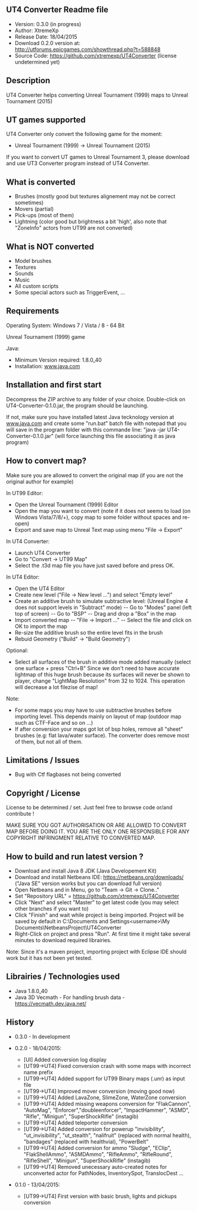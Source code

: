
UT4 Converter Readme file
------------------------------

- Version: 0.3.0 (in progress)
- Author: XtremeXp
- Release Date: 18/04/2015
- Download 0.2.0 version at: http://utforums.epicgames.com/showthread.php?t=588848
- Source Code: https://github.com/xtremexp/UT4Converter (license undetermined yet)


Description
------------------------------
UT4 Converter helps converting
Unreal Tournament (1999) maps to Unreal Tournament (2015)

UT games supported
------------------------------
UT4 Converter only convert the following game for the moment:
- Unreal Tournament (1999) -> Unreal Tournament (2015)

If you want to convert UT games to Unreal Tournament 3,
please download and use UT3 Converter program instead of UT4 Converter.

What is converted
------------------------------
- Brushes (mostly good but textures alignement may not be correct sometimes)
- Movers (partial)
- Pick-ups (most of them)
- Lightning (color good but brightness a bit 'high', also note that "ZoneInfo" actors from UT99
are not converted)

What is NOT converted
------------------------------
- Model brushes
- Textures
- Sounds
- Music
- All custom scripts
- Some special actors such as TriggerEvent, ...

Requirements
------------------------------

Operating System:
Windows 7 / Vista / 8 - 64 Bit

Unreal Tournament (1999) game

Java:
- Minimum Version required: 1.8.0_40
- Installation: www.java.com 
	
Installation and first start
------------------------------
Decompress the ZIP archive to any folder of your choice.
Double-click on UT4-Converter-0.1.0.jar, the program should be launching.

If not, make sure you have installed latest Java tecknology version at www.java.com
and create some "run.bat" batch file with notepad that you will save in the 
program folder with this commande line:
"java -jar UT4-Converter-0.1.0.jar" (will force launching this file associating it 
as java program)

How to convert map?
------------------------------
Make sure you are allowed to convert the original map (if you are not the original author for example)

In UT99 Editor:
- Open the Unreal Tournament (1999) Editor
- Open the map you want to convert 
(note if it does not seems to load (on Windows Vista/7/8/+), copy map to some folder without spaces and re-open)
- Export and save map to Unreal Text map using menu "File -> Export"

In UT4 Converter:
- Launch UT4 Converter
- Go to "Convert -> UT99 Map"
- Select the .t3d map file you have just saved before and press OK.

In UT4 Editor:
- Open the UT4 Editor
- Create new level ("File -> New level ...") and select "Empty level"
- Create an additive brush to simulate subtractive level: (Unreal Engine 4 does not support levels in "Subtract" mode)
-- Go to "Modes" panel (left top of screen)
-- Go to "BSP"
-- Drag and drop a "Box" in the map
- Import converted map
-- "File -> Import ..."
-- Select the file and click on OK to import the map
- Re-size the additive brush so the entire level fits in the brush
- Rebuid Geometry ("Build" -> "Build Geometry")

Optional:
- Select all surfaces of the brush in additive mode added manually (select one surface + press "Ctrl+B"
Since we don't need to have accurate lightmap of this huge brush because
its surfaces will never be shown to player, change "LightMap Resolution" from 32 to 1024.
This operation will decrease a lot filezise of map!

Note:
- For some maps you may have to use subtractive brushes before importing level.
This depends mainly on layout of map (outdoor map such as CTF-Face and so on ...)
- If after conversion your maps got lot of bsp holes, remove all
"sheet" brushes (e.g: flat lava/water surface). The converter does remove most of them,
but not all of them.


Limitations / Issues
------------------------------
- Bug with Ctf flagbases not being converted

Copyright / License
------------------------------
License to be determined / set. Just feel free to browse code or/and 
contribute !

MAKE SURE YOU GOT AUTHORISATION OR ARE ALLOWED TO CONVERT MAP BEFORE DOING IT.
YOU ARE THE ONLY ONE RESPONSIBLE FOR ANY COPYRIGHT INFRINGMENT RELATIVE TO 
CONVERTED MAP.

How to build and run latest version ?
------------------------------
- Download and install Java 8 JDK (Java Developement Kit)
- Download and install Netbeans IDE: https://netbeans.org/downloads/ ("Java SE" version works but you can download full version)
- Open Netbeans and in Menu, go to "Team -> Git -> Clone.."
- Set "Repository URL" = https://github.com/xtremexp/UT4Converter
- Click "Next" and select "Master" to get latest code (you may select other branches if you want to)
- Click "Finish" and wait while project is being imported.
Project will be saved by default in C:\Documents and Settings\<username>\My Documents\NetbeansProject\UT4Converter
- Right-Click on project and press "Run". At first time it might take several minutes to download required librairies.

Note:
Since it's a maven project, importing project with Eclipse IDE should work 
but it has not been yet tested.

Librairies / Technologies used
------------------------------
- Java 1.8.0_40
- Java 3D Vecmath - For handling brush data - https://vecmath.dev.java.net/

History
------------------------------
- 0.3.0 - In development

- 0.2.0 - 18/04/2015: 
  * [UI] Added conversion log display
  * [UT99->UT4] Fixed conversion crash with some maps with incorrect name prefix
  * [UT99->UT4] Added support for UT99 Binary maps (.unr) as input file
  * [UT99->UT4] Improved mover conversion (moving good now)
  * [UT99->UT4] Added LavaZone, SlimeZone, WaterZone conversion
  * [UT99->UT4] Added missing weapons conversion for
  "FlakCannon", "AutoMag", "Enforcer","doubleenforcer",
"ImpactHammer", "ASMD", "Rifle", "Minigun", "SuperShockRifle" (instagib)
  * [UT99->UT4] Added teleporter conversion
  * [UT99->UT4] Added conversion for powerup "invisibility", "ut_invisibility",
 "ut_stealth", "nalifruit" (replaced with normal health),
 "bandages" (replaced with healthvial), "PowerBelt"
  * [UT99->UT4] Added conversion for ammo "Sludge", "EClip", "FlakShellAmmo", "ASMDAmmo",
 "RifleAmmo", "RifleRound", "RifleShell", "Minigun", "SuperShockRifle" (instagib)
  * [UT99->UT4] Removed unecessary auto-created notes for unconverted actor
for PathNodes, InventorySpot, TranslocDest
...

- 0.1.0 - 13/04/2015: 
  * [UT99->UT4] First version with basic brush, lights and pickups conversion

